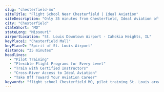 ```yaml
---
slug: "chesterfield-mo"
siteTitle: "Flight School Near Chesterfield | Ideal Aviation"
siteDescription: "Only 35 minutes from Chesterfield, Ideal Aviation offers professional flight training for private, commercial, and helicopter licenses at St. Louis Downtown Airport."
city: "Chesterfield"
stateShort: "MO"
stateLong: "Missouri"
airportLocation: "St. Louis Downtown Airport - Cahokia Heights, IL"
keyPlace1: "Chesterfield Mall"
keyPlace2: "Spirit of St. Louis Airport"
distance: "35 minutes"
headlines:
  - "Pilot Training"
  - "Flexible Flight Programs for Every Level"
  - "Train with Certified Instructors"
  - "Cross-River Access to Ideal Aviation"
  - "Take Off Toward Your Aviation Career"
keywords: "flight school Chesterfield MO, pilot training St. Louis area, helicopter lessons Chesterfield, commercial pilot Missouri, aviation academy near Spirit of St. Louis"
---
```

